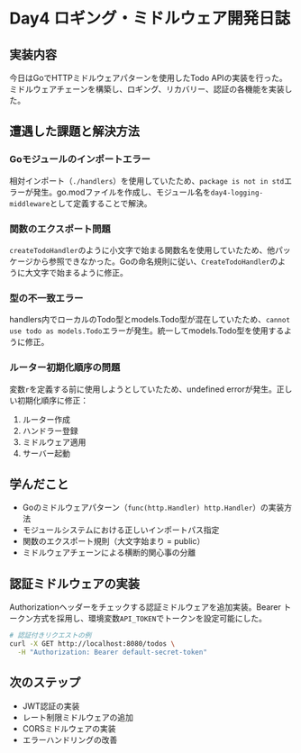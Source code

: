 # Day4 ロギング・ミドルウェア開発日誌

## 実装内容

今日はGoでHTTPミドルウェアパターンを使用したTodo APIの実装を行った。ミドルウェアチェーンを構築し、ロギング、リカバリー、認証の各機能を実装した。

## 遭遇した課題と解決方法

### Goモジュールのインポートエラー
相対インポート（`./handlers`）を使用していたため、`package is not in std`エラーが発生。go.modファイルを作成し、モジュール名を`day4-logging-middleware`として定義することで解決。

### 関数のエクスポート問題
`createTodoHandler`のように小文字で始まる関数名を使用していたため、他パッケージから参照できなかった。Goの命名規則に従い、`CreateTodoHandler`のように大文字で始まるように修正。

### 型の不一致エラー
handlers内でローカルのTodo型とmodels.Todo型が混在していたため、`cannot use todo as models.Todo`エラーが発生。統一してmodels.Todo型を使用するように修正。

### ルーター初期化順序の問題
変数`r`を定義する前に使用しようとしていたため、undefined errorが発生。正しい初期化順序に修正：
1. ルーター作成
2. ハンドラー登録
3. ミドルウェア適用
4. サーバー起動

## 学んだこと

- Goのミドルウェアパターン（`func(http.Handler) http.Handler`）の実装方法
- モジュールシステムにおける正しいインポートパス指定
- 関数のエクスポート規則（大文字始まり = public）
- ミドルウェアチェーンによる横断的関心事の分離

## 認証ミドルウェアの実装

Authorizationヘッダーをチェックする認証ミドルウェアを追加実装。Bearer トークン方式を採用し、環境変数`API_TOKEN`でトークンを設定可能にした。

```bash
# 認証付きリクエストの例
curl -X GET http://localhost:8080/todos \
  -H "Authorization: Bearer default-secret-token"
```

## 次のステップ

- JWT認証の実装
- レート制限ミドルウェアの追加
- CORSミドルウェアの実装
- エラーハンドリングの改善